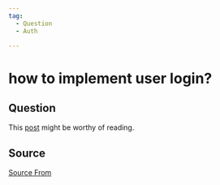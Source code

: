 ```yaml
---
tag:
  - Question
  - Auth

---
```

  
# how to implement user login?

## Question
This [post](https://medium.com/@albert.kim/understanding-user-authentication-in-your-web-app-and-how-to-implement-it-part-1-the-high-level-ab91336ab77c) might be worthy of reading.




##  Source
[Source From](https://bigfrontend.dev/question/how-to-login)

  